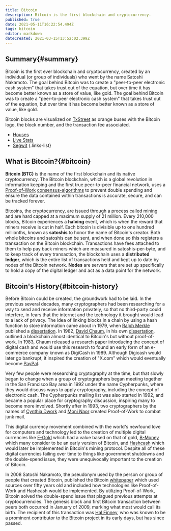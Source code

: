 ```yaml
---
title: Bitcoin
description: Bitcoin is the first blockchain and cryptocurrency.
published: true
date: 2021-05-11T16:22:54.494Z
tags: bitcoin
editor: markdown
dateCreated: 2021-03-15T13:52:02.399Z
---
```


## Summary{#summary}

Bitcoin is the first ever blockchain and cryptocurrency, created by an individual (or group of individuals) who went by the name Satoshi Nakamoto. The goal behind Bitcoin was to create a "peer-to-peer electronic cash system" that takes trust out of the equation, but over time it has become better known as a store of value, like gold. The goal behind Bitcoin was to create a "peer-to-peer electronic cash system" that takes trust out of the equation, but over time it has become better known as a store of value, like gold.

Bitcoin blocks are visualized on [TxStreet](https://www.txstreet.com) as orange buses with the Bitcoin logo, the block number, and the transaction fee associated.

- [Houses](/bitcoin/houses)
- [Live Stats](/bitcoin/live-stats)
- [Segwit](/bitcoin/segwit)
{.links-list}
## What is Bitcoin?{#bitcoin}

**Bitcoin (BTC)** is the name of the first blockchain and its native cryptocurrency. The Bitcoin blockchain, which is a global revolution in information keeping and the first true peer-to-peer financial network, uses a [Proof-of-Work](/en/blockchain/consensus-algorithms) [consensus-algorithms](/en/blockchain/consensus-algorithms) to prevent double spending and ensure the data contained within transactions is accurate, secure, and can be tracked forever.

Bitcoins, the cryptocurrency, are issued through a process called [mining](/en/blockchain/mining) and are hard capped at a maximum supply of 21 million. Every 210,000 blocks, Bitcoin experiences a **halving** event, which is when the reward that miners receive is cut in half. Each bitcoin is divisible up to one hundred millionths, known as **satoshis** to honor the name of Bitcoin's creator. Both whole bitcoins and satoshis can be sent, and when done so this registers a transaction on the Bitcoin blockchain. Transactions have fees attached to them to help pay back miners which are measured in satoshis-per-byte, and to keep track of every transaction, the blockchain uses a **distributed ledger**, which is the entire list of transactions held and kept up to date by nodes of the Bitcoin network. **Nodes** are servers that are set up specifically to hold a copy of the digital ledger and act as a data point for the network.

## Bitcoin's History{#bitcoin-history}

Before Bitcoin could be created, the groundwork had to be laid. In the previous several decades, many cryptographers had been researching for a way to send and receive information privately, so that no third-party could interfere, in fears that the internet and the technology it brought would lead to a lack of privacy. The idea of linking blocks in a chain by using a hash function to store information came about in 1979, when [Ralph Merkle](https://en.wikipedia.org/wiki/Ralph_Merkle) published a [dissertation](https://nakamotoinstitute.org/static/docs/secrecy-authentication-and-public-key-systems.pdf). In 1982, [David Chaum](https://en.wikipedia.org/wiki/David_Chaum), in his own [dissertation](https://nakamotoinstitute.org/static/docs/computer-systems-by-mutually-suspicious-groups.pdf), outlined a blockchain almost identical to Bitcoin's but without proof-of-work. In 1983, Chaum released a research paper introducing the concept of digital cash and would use this research to found an early form of an e-commerce company known as DigiCash in 1989. Although Digicash would later go bankrupt, it inspired the creation of "X.com" which would eventually become [PayPal](https://www.paypal.com/us/webapps/mpp/crypto).

Very few people were researching cryptography at the time, but that slowly began to change when a group of cryptographers began meeting together in the San Francisco Bay area in 1992 under the name Cypherpunks, where they would discuss ways to apply cryptography, including the concept of electronic cash. The Cypherpunks mailing list was also started in 1992, and became a popular place for cryptography discussion, inspiring many to become more involved. Shortly after in 1993, two cryptographers by the names of [Cynthia Dwork](https://en.wikipedia.org/wiki/Cynthia_Dwork) and [Moni Naor](https://en.wikipedia.org/wiki/Moni_Naor) created Proof-of-Work to combat junk mail.

This digital currency movement combined with the world's newfound love for computers and technology led to the creation of multiple digital currencies like [E-Gold](https://en.wikipedia.org/wiki/E-gold) which had a value based on that of gold, [B-Money](http://www.weidai.com/bmoney.txt) which many consider to be an early version of Bitcoin, and [Hashcash](http://www.hashcash.org/) which would later be implemented in Bitcoin's mining protocol. Despite all of these digital currencies failing over time to things like government shutdowns and the double-spend issue, they were unequivocally important to the creation of Bitcoin.

In 2008 Satoshi Nakamoto, the pseudonym used by the person or group of people that created Bitcoin, published the Bitcoin [whitepaper](#white-papers) which used sources over fifty years old and included how technologies like Proof-of-Work and Hashcash would be implemented. By utilizing Proof-of-Work, Bitcoin solved the double-spend issue that plagued previous attempts at cryptocurrencies. The genesis block and first Bitcoin transaction between peers both occurred in January of 2009, marking what most would call its birth. The recipient of this transaction was [Hal Finney](https://en.wikipedia.org/wiki/Hal_Finney_(computer_scientist)), who was known to be a prominent contributor to the Bitcoin project in its early days, but has since passed.
